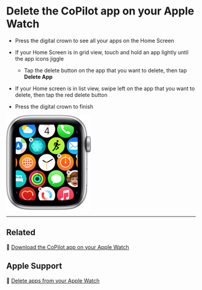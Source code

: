 # Delete the CoPilot app on your Apple Watch

- Press the digital crown to see all your apps on the Home Screen

- If your Home Screen is in grid view, touch and hold an app lightly until the app icons jiggle

    - Tap the delete button on the app that you want to delete, then tap **Delete App**

- If your Home screen is in list view, swipe left on the app that you want to delete, then tap the red delete button

- Press the digital crown to finish

<img src="jpg/7a331fc03786dd6bde9eae163c89dd23ccdadbb0.jpg" width="225">

---

## Related

📌 [Download the CoPilot app on your Apple Watch](download-copilot-apple-watch.md)

## Apple Support

🔗 [Delete apps from your Apple Watch](https://support.apple.com/en-us/HT212064)
